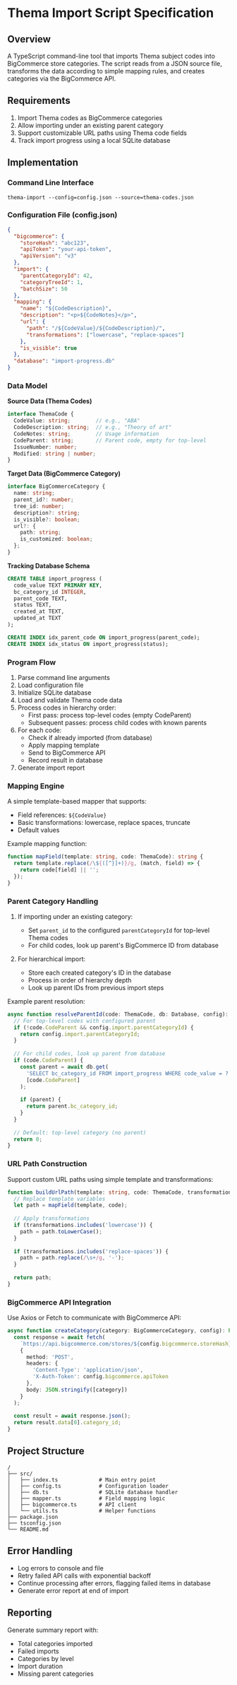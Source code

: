 # Thema Import Script Specification

## Overview

A TypeScript command-line tool that imports Thema subject codes into BigCommerce store categories. The script reads from a JSON source file, transforms the data according to simple mapping rules, and creates categories via the BigCommerce API.

## Requirements

1. Import Thema codes as BigCommerce categories
2. Allow importing under an existing parent category
3. Support customizable URL paths using Thema code fields
4. Track import progress using a local SQLite database

## Implementation

### Command Line Interface

```
thema-import --config=config.json --source=thema-codes.json
```

### Configuration File (config.json)

```json
{
  "bigcommerce": {
    "storeHash": "abc123",
    "apiToken": "your-api-token",
    "apiVersion": "v3"
  },
  "import": {
    "parentCategoryId": 42,
    "categoryTreeId": 1,
    "batchSize": 50
  },
  "mapping": {
    "name": "${CodeDescription}",
    "description": "<p>${CodeNotes}</p>",
    "url": {
      "path": "/${CodeValue}/${CodeDescription}/",
      "transformations": ["lowercase", "replace-spaces"]
    },
    "is_visible": true
  },
  "database": "import-progress.db"
}
```

### Data Model

**Source Data (Thema Codes)**
```typescript
interface ThemaCode {
  CodeValue: string;        // e.g., "ABA"
  CodeDescription: string;  // e.g., "Theory of art"
  CodeNotes: string;        // Usage information
  CodeParent: string;       // Parent code, empty for top-level
  IssueNumber: number;
  Modified: string | number;
}
```

**Target Data (BigCommerce Category)**
```typescript
interface BigCommerceCategory {
  name: string;
  parent_id?: number;
  tree_id: number;
  description?: string;
  is_visible?: boolean;
  url?: {
    path: string;
    is_customized: boolean;
  };
}
```

**Tracking Database Schema**
```sql
CREATE TABLE import_progress (
  code_value TEXT PRIMARY KEY,
  bc_category_id INTEGER,
  parent_code TEXT,
  status TEXT,
  created_at TEXT,
  updated_at TEXT
);

CREATE INDEX idx_parent_code ON import_progress(parent_code);
CREATE INDEX idx_status ON import_progress(status);
```

### Program Flow

1. Parse command line arguments
2. Load configuration file
3. Initialize SQLite database
4. Load and validate Thema code data
5. Process codes in hierarchy order:
   - First pass: process top-level codes (empty CodeParent)
   - Subsequent passes: process child codes with known parents
6. For each code:
   - Check if already imported (from database)
   - Apply mapping template
   - Send to BigCommerce API
   - Record result in database
7. Generate import report

### Mapping Engine

A simple template-based mapper that supports:
- Field references: `${CodeValue}`
- Basic transformations: lowercase, replace spaces, truncate
- Default values

Example mapping function:
```typescript
function mapField(template: string, code: ThemaCode): string {
  return template.replace(/\${([^}]+)}/g, (match, field) => {
    return code[field] || '';
  });
}
```

### Parent Category Handling

1. If importing under an existing category:
   - Set `parent_id` to the configured `parentCategoryId` for top-level Thema codes
   - For child codes, look up parent's BigCommerce ID from database

2. For hierarchical import:
   - Store each created category's ID in the database
   - Process in order of hierarchy depth
   - Look up parent IDs from previous import steps

Example parent resolution:
```typescript
async function resolveParentId(code: ThemaCode, db: Database, config): Promise<number> {
  // For top-level codes with configured parent
  if (!code.CodeParent && config.import.parentCategoryId) {
    return config.import.parentCategoryId;
  }
  
  // For child codes, look up parent from database
  if (code.CodeParent) {
    const parent = await db.get(
      'SELECT bc_category_id FROM import_progress WHERE code_value = ?',
      [code.CodeParent]
    );
    
    if (parent) {
      return parent.bc_category_id;
    }
  }
  
  // Default: top-level category (no parent)
  return 0;
}
```

### URL Path Construction

Support custom URL paths using simple template and transformations:

```typescript
function buildUrlPath(template: string, code: ThemaCode, transformations: string[]): string {
  // Replace template variables
  let path = mapField(template, code);
  
  // Apply transformations
  if (transformations.includes('lowercase')) {
    path = path.toLowerCase();
  }
  
  if (transformations.includes('replace-spaces')) {
    path = path.replace(/\s+/g, '-');
  }
  
  return path;
}
```

### BigCommerce API Integration

Use Axios or Fetch to communicate with BigCommerce API:

```typescript
async function createCategory(category: BigCommerceCategory, config): Promise<number> {
  const response = await fetch(
    `https://api.bigcommerce.com/stores/${config.bigcommerce.storeHash}/v3/catalog/trees/categories`,
    {
      method: 'POST',
      headers: {
        'Content-Type': 'application/json',
        'X-Auth-Token': config.bigcommerce.apiToken
      },
      body: JSON.stringify([category])
    }
  );
  
  const result = await response.json();
  return result.data[0].category_id;
}
```

## Project Structure

```
/
├── src/
│   ├── index.ts             # Main entry point
│   ├── config.ts            # Configuration loader
│   ├── db.ts                # SQLite database handler
│   ├── mapper.ts            # Field mapping logic  
│   ├── bigcommerce.ts       # API client
│   └── utils.ts             # Helper functions
├── package.json
├── tsconfig.json
└── README.md
```

## Error Handling

- Log errors to console and file
- Retry failed API calls with exponential backoff
- Continue processing after errors, flagging failed items in database
- Generate error report at end of import

## Reporting

Generate summary report with:
- Total categories imported
- Failed imports
- Categories by level
- Import duration
- Missing parent categories